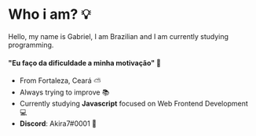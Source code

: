 # Who i am? 💡

Hello, my name is Gabriel, I am Brazilian and I am currently studying programming.

#### "Eu faço da dificuldade a minha motivação" 📌

- From Fortaleza, Ceará ⛅️
- Always trying to improve 📚
- Currently studying **Javascript** focused on Web Frontend Development 💻
- **Discord**: Akira7#0001 👾

